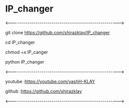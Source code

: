 # IP_changer

<----------------------------------------------------->

git clone https://github.com/shirazklay/IP_changer

cd IP_changer

chmod +x IP_canger

python IP_changer

<----------------------------------------------------->

youtube :https://youtube.com/yashH-KLAY

github  :https://github.com/shirazklay

<----------------------------------------------------->
